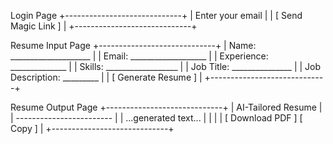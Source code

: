 Login Page
+-----------------------------+
|  Enter your email           |
|  [ Send Magic Link ]        |
+-----------------------------+

Resume Input Page
+-----------------------------+
|  Name: ____________________ |
|  Email: ___________________ |
|  Experience: ______________ |
|  Skills: __________________ |
|  Job Title: _______________ |
|  Job Description: _________ |
|  [ Generate Resume ]        |
+-----------------------------+

Resume Output Page
+-----------------------------+
|  AI-Tailored Resume         |
|  ------------------------   |
|  ...generated text...       |
|                             |
|  [ Download PDF ] [ Copy ]  |
+-----------------------------+
